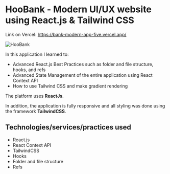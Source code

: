 # HooBank - Modern UI/UX website using React.js & Tailwind CSS

Link on Vercel: <https://bank-modern-app-five.vercel.app/>

![HooBank](https://i.ibb.co/BK1Hn0x/Screenshot-2022-08-08-at-4-05-48-PM.png)

In this application I learned to:

- Advanced React.js Best Practices such as folder and file structure, hooks, and refs
- Advanced State Management of the entire application using React Context API
- How to use Tailwind CSS and make gradient rendering

The platform uses **ReactJs**.

In addition, the application is fully responsive and all styling was done using the framework **TailwindCSS**.

## Technologies/services/practices used

- React.js
- React Context API
- TailwindCSS
- Hooks
- Folder and file structure
- Refs